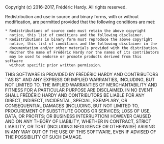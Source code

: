 Copyright (c) 2016-2017, Frédéric Hardy.
All rights reserved.

Redistribution and use in source and binary forms, with or without
modification, are permitted provided that the following conditions are met:

    * Redistributions of source code must retain the above copyright
      notice, this list of conditions and the following disclaimer.
    * Redistributions in binary form must reproduce the above copyright
      notice, this list of conditions and the following disclaimer in the
      documentation and/or other materials provided with the distribution.
    * Neither the name of Frédéric Hardy nor the names of its contributors
      may be used to endorse or promote products derived from this software
      without specific prior written permission.

THIS SOFTWARE IS PROVIDED BY FRÉDÉRIC HARDY AND CONTRIBUTORS ``AS IS'' AND ANY
EXPRESS OR IMPLIED WARRANTIES, INCLUDING, BUT NOT LIMITED TO, THE IMPLIED
WARRANTIES OF MERCHANTABILITY AND FITNESS FOR A PARTICULAR PURPOSE ARE
DISCLAIMED. IN NO EVENT SHALL FRÉDÉRIC HARDY AND CONTRIBUTORS BE LIABLE FOR ANY
DIRECT, INDIRECT, INCIDENTAL, SPECIAL, EXEMPLARY, OR CONSEQUENTIAL DAMAGES
(INCLUDING, BUT NOT LIMITED TO, PROCUREMENT OF SUBSTITUTE GOODS OR SERVICES;
LOSS OF USE, DATA, OR PROFITS; OR BUSINESS INTERRUPTION) HOWEVER CAUSED AND
ON ANY THEORY OF LIABILITY, WHETHER IN CONTRACT, STRICT LIABILITY, OR TORT
(INCLUDING NEGLIGENCE OR OTHERWISE) ARISING IN ANY WAY OUT OF THE USE OF THIS
SOFTWARE, EVEN IF ADVISED OF THE POSSIBILITY OF SUCH DAMAGE.
